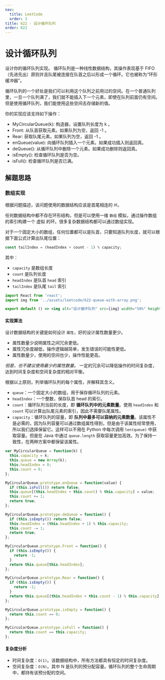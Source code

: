 ```yaml
---
nav:
  title: LeetCode
  order: 3
title: 622 - 设计循环队列
order: 622
---
```


# 设计循环队列

设计你的循环队列实现。 循环队列是一种线性数据结构，其操作表现基于 FIFO（先进先出）原则并且队尾被连接在队首之后以形成一个循环。它也被称为“环形缓冲器”。

循环队列的一个好处是我们可以利用这个队列之前用过的空间。在一个普通队列里，一旦一个队列满了，我们就不能插入下一个元素，即使在队列前面仍有空间。但是使用循环队列，我们能使用这些空间去存储新的值。

你的实现应该支持如下操作：

- MyCircularQueue(k): 构造器，设置队列长度为 k 。
- Front: 从队首获取元素。如果队列为空，返回 -1 。
- Rear: 获取队尾元素。如果队列为空，返回 -1 。
- enQueue(value): 向循环队列插入一个元素。如果成功插入则返回真。
- deQueue(): 从循环队列中删除一个元素。如果成功删除则返回真。
- isEmpty(): 检查循环队列是否为空。
- isFull(): 检查循环队列是否已满。

## 解题思路

### 数组实现

根据问题描述，该问题使用的数据结构应该是首尾相连的 `环`。

任何数据结构中都不存在环形结构，但是可以使用一维 `数组` 模拟，通过操作数组的索引构建一个 虚拟 的环。很多复杂数据结构都可以通过数组实现。

对于一个固定大小的数组，任何位置都可以是队首，只要知道队列长度，就可以根据下面公式计算出队尾位置：

```js
const tailIndex = (headIndex + count - 1) % capacity;
```

其中：

- `capacity` 是数组长度
- `count` 是队列长度
- `headIndex` 是队首 `head` 索引
- `tailIndex` 是队尾 `tail` 索引

```jsx | inline
import React from 'react';
import img from '../assets/leetcode/622-queue-with-array.png';

export default () => <img alt="设计循环队列" src={img} width="50%" height="50%" />;
```

#### 实现算法

设计数据结构的关键是如何设计 `属性`，好的设计属性数量更少。

- 属性数量少说明属性之间冗余更低。
- 属性冗余度越低，操作逻辑越简单，发生错误的可能性更低。
- 属性数量少，使用的空间也少，操作性能更高。

_但是，也不建议使用最少的属性数量。_ 一定的冗余可以降低操作的时间复杂度，达到时间复杂度和空间复杂度的相对平衡。

根据以上原则，列举循环队列的每个属性，并解释其含义。

- `queue`：一个固定大小的数组，用于保存循环队列的元素。
- `headIndex`：一个整数，保存队首 head 的索引。
- `count`：循环队列当前的长度，即 **循环队列中的元素数量**。使用 `headIndex` 和 `count` 可以计算出队尾元素的索引，因此不需要队尾属性。
- `capacity`：循环队列的容量，即 **队列中最多可以容纳的元素数量**。该属性不是必需的，因为队列容量可以通过数组属性得到，但是由于该属性经常使用，所以我们选择保留它。这样可以不用在 Python 中每次调用 `len(queue)` 中获取容量。但是在 Java 中通过 `queue.length` 获取容量更加高效。为了保持一致性，在两种方案中都保留该属性。

```js
var MyCircularQueue = function(k) {
  this.capacity = k;
  this.queue = new Array(k);
  this.headIndex = 0;
  this.count = 0;
};

MyCircularQueue.prototype.enQueue = function(value) {
  if (this.isFull()) return false;
  this.queue[(this.headIndex + this.count) % this.capacity] = value;
  this.count += 1;
  return true;
};

MyCircularQueue.prototype.deQueue = function() {
  if (this.isEmpty()) return false;
  this.headIndex = (this.headIndex + 1) % this.capacity;
  this.count -= 1;
  return true;
};

MyCircularQueue.prototype.Front = function() {
  if (this.isEmpty()) {
    return -1;
  }
  return this.queue[this.headIndex];
};

MyCircularQueue.prototype.Rear = function() {
  if (this.isEmpty()) {
    return -1;
  }
  return this.queue[(this.headIndex + this.count - 1) % this.capacity];
};

MyCircularQueue.prototype.isEmpty = function() {
  return this.count == 0;
};

MyCircularQueue.prototype.isFull = function() {
  return this.count == this.capacity;
};
```

#### 复杂度分析

- 时间复杂度：`O(1)`。该数据结构中，所有方法都具有恒定的时间复杂度。
- 空间复杂度：`O(N)`。其中 N 是队列的预分配容量。循环队列的整个生命周期中，都持有该预分配的空间。
